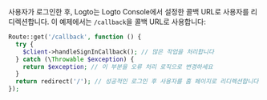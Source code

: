 사용자가 로그인한 후, Logto는 Logto Console에서 설정한 콜백 URL로 사용자를 리디렉션합니다. 이 예제에서는 `/callback`을 콜백 URL로 사용합니다:

```php
Route::get('/callback', function () {
  try {
    $client->handleSignInCallback(); // 많은 작업을 처리합니다
  } catch (\Throwable $exception) {
    return $exception; // 이 부분을 오류 처리 로직으로 변경하세요
  }
  return redirect('/'); // 성공적인 로그인 후 사용자를 홈 페이지로 리디렉션합니다
});
```
